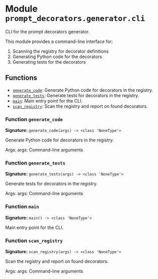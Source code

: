 # Module `prompt_decorators.generator.cli`

CLI for the prompt decorators generator.

This module provides a command-line interface for:
1. Scanning the registry for decorator definitions
2. Generating Python code for the decorators
3. Generating tests for the decorators

## Functions

- [`generate_code`](#function-generate_code): Generate Python code for decorators in the registry.
- [`generate_tests`](#function-generate_tests): Generate tests for decorators in the registry.
- [`main`](#function-main): Main entry point for the CLI.
- [`scan_registry`](#function-scan_registry): Scan the registry and report on found decorators.

### Function `generate_code`

**Signature:** `generate_code(args) -> <class 'NoneType'>`

Generate Python code for decorators in the registry.

Args:
    args: Command-line arguments

### Function `generate_tests`

**Signature:** `generate_tests(args) -> <class 'NoneType'>`

Generate tests for decorators in the registry.

Args:
    args: Command-line arguments

### Function `main`

**Signature:** `main() -> <class 'NoneType'>`

Main entry point for the CLI.

### Function `scan_registry`

**Signature:** `scan_registry(args) -> <class 'NoneType'>`

Scan the registry and report on found decorators.

Args:
    args: Command-line arguments
